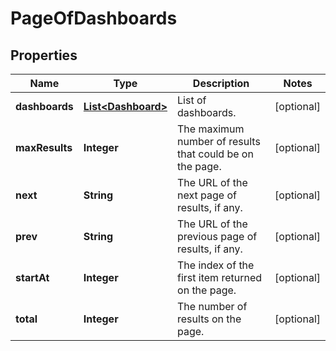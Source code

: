 # PageOfDashboards

## Properties
Name | Type | Description | Notes
------------ | ------------- | ------------- | -------------
**dashboards** | [**List&lt;Dashboard&gt;**](Dashboard.md) | List of dashboards. |  [optional]
**maxResults** | **Integer** | The maximum number of results that could be on the page. |  [optional]
**next** | **String** | The URL of the next page of results, if any. |  [optional]
**prev** | **String** | The URL of the previous page of results, if any. |  [optional]
**startAt** | **Integer** | The index of the first item returned on the page. |  [optional]
**total** | **Integer** | The number of results on the page. |  [optional]
